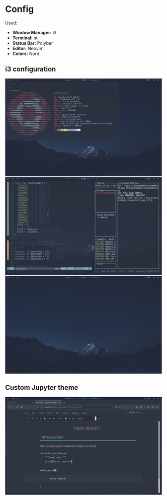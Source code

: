 # Config

Used:
* **Window Manager:** i3
* **Terminal:** st
* **Status Bar:** Polybar
* **Editor:** Neovim
* **Colors:** Nord

## i3 configuration
![screenshot](screenshots/screenshot.png)
![screenshot2](screenshots/screenshot2.png)
![screenshot3](screenshots/screenshot3.png)

## Custom Jupyter theme
![jupyter](screenshots/jupyter.png)
